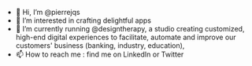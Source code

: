 - 👋 Hi, I’m @pierrejqs
- 👀 I’m interested in crafting delightful apps
- 🚀 I’m currently running @designtherapy, a studio creating customized, high-end digital experiences to facilitate, automate and improve our customers' business (banking, industry, education), 
- 📫 How to reach me : find me on LinkedIn or Twitter

<!---
pierrejqs/pierrejqs is a ✨ special ✨ repository because its `README.md` (this file) appears on your GitHub profile.
You can click the Preview link to take a look at your changes.
--->
